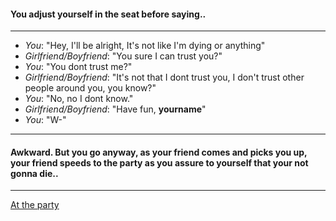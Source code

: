 #### You adjust yourself in the seat before saying..
----
 * _You_: "Hey, I'll be alright, It's not like I'm dying or anything"
 * _Girlfriend/Boyfriend_: "You sure I can trust you?"
 * _You_: "You dont trust me?"
 * _Girlfriend/Boyfriend_: "It's not that I dont trust you, I don't trust other people around you, you know?"
 * _You_: "No, no I dont know."
 * _Girlfriend/Boyfriend_: "Have fun, **yourname**"
 * _You_: "W-"

---
#### Awkward. But you go anyway, as your friend comes and picks you up, your friend speeds to the party as you assure to yourself that your not gonna die..

---


[At the party](atParty.md)


